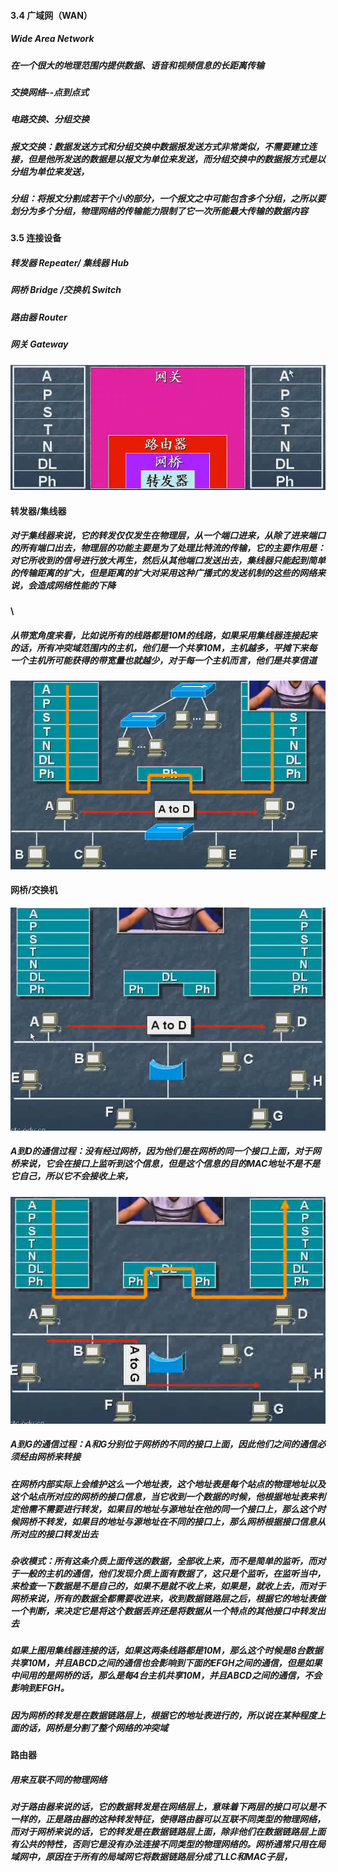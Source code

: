 #### 3.4 广域网（WAN）

##### Wide Area Network

##### 在一个**很大的地理范围**内提供数据、语音和视频信息的**长距离传输**

##### 交换网络--点到点式

##### 电路交换、分组交换

##### 报文交换：数据发送方式和分组交换中数据报发送方式非常类似，不需要建立连接，但是他所发送的数据是以报文为单位来发送，而分组交换中的数据报方式是以分组为单位来发送，

##### 分组：将报文分割成若干个小的部分，一个报文之中可能包含多个分组，之所以要划分为多个分组，物理网络的传输能力限制了它一次所能最大传输的数据内容

#### 3.5 连接设备

##### 转发器 Repeater/ 集线器 Hub

##### 网桥 Bridge /交换机 Switch

##### 路由器 Router

##### 网关 Gateway

![](/assets/18-5-6-1.png)

#### 转发器/集线器

##### 对于集线器来说，它的转发仅仅发生在物理层，从一个端口进来，从除了进来端口的所有端口出去，物理层的功能主要是为了处理比特流的传输，它的主要作用是：对它所收到的信号进行放大再生，然后从其他端口发送出去，集线器只能起到简单的传输距离的扩大，但是距离的扩大对采用这种广播式的发送机制的这些的网络来说，会造成网络性能的下降

#### \

##### 从带宽角度来看，比如说所有的线路都是10M的线路，如果采用集线器连接起来的话，所有冲突域范围内的主机，他们是一个共享10M，主机越多，平摊下来每一个主机所可能获得的带宽量也就越少，对于每一个主机而言，他们是共享信道

![](/assets/18-5-6-2.png)

#### 网桥/交换机

![](/assets/18-5-6-3.png)

##### A到D的通信过程：没有经过网桥，因为他们是在网桥的同一个接口上面，对于网桥来说，它会在接口上监听到这个信息，但是这个信息的目的MAC地址不是不是它自己，所以它不会接收上来，

![](/assets/18-5-6-4.png)

##### A到G的通信过程：A和G分别位于网桥的不同的接口上面，因此他们之间的通信必须经由网桥来转接
##### 在网桥内部实际上会维护这么一个地址表，这个地址表是每个站点的物理地址以及这个站点所对应的网桥的接口信息，当它收到一个数据的时候，他根据地址表来判定他需不需要进行转发，如果目的地址与源地址在他的同一个接口上，那么这个时候网桥不转发，如果目的地址与源地址在不同的接口上，那么网桥根据接口信息从所对应的接口转发出去

##### 杂收模式：所有这条介质上面传送的数据，全部收上来，而不是简单的监听，而对于一般的主机的通信，他们发现介质上面有数据了，这只是个监听，在监听当中，来检查一下数据是不是自己的，如果不是就不收上来，如果是，就收上去，而对于网桥来说，所有的数据全都需要收进来，收到数据链路层之后，根据它的地址表做一个判断，来决定它是将这个数据丢弃还是将数据从一个特点的其他接口中转发出去

##### 如果上图用集线器连接的话，如果这两条线路都是10M，那么这个时候是8台数据共享10M，并且ABCD之间的通信也会影响到下面的EFGH之间的通信，但是如果中间用的是网桥的话，那么是每4台主机共享10M，并且ABCD之间的通信，不会影响到EFGH。

##### 因为网桥的转发是在数据链路层上，根据它的地址表进行的，所以说在某种程度上面的话，网桥是分割了整个网络的冲突域

#### 路由器
##### 用来互联不同的物理网络
##### 对于路由器来说的话，它的数据转发是在网络层上，意味着下两层的接口可以是不一样的，正是路由器的这种转发特征，使得路由器可以互联不同类型的物理网络，而对于网桥来说的话，它的转发是在数据链路层上面，除非他们在数据链路层上面有公共的特性，否则它是没有办法连接不同类型的物理网络的。网桥通常只用在局域网中，原因在于所有的局域网它将数据链路层分成了LLC和MAC子层，




